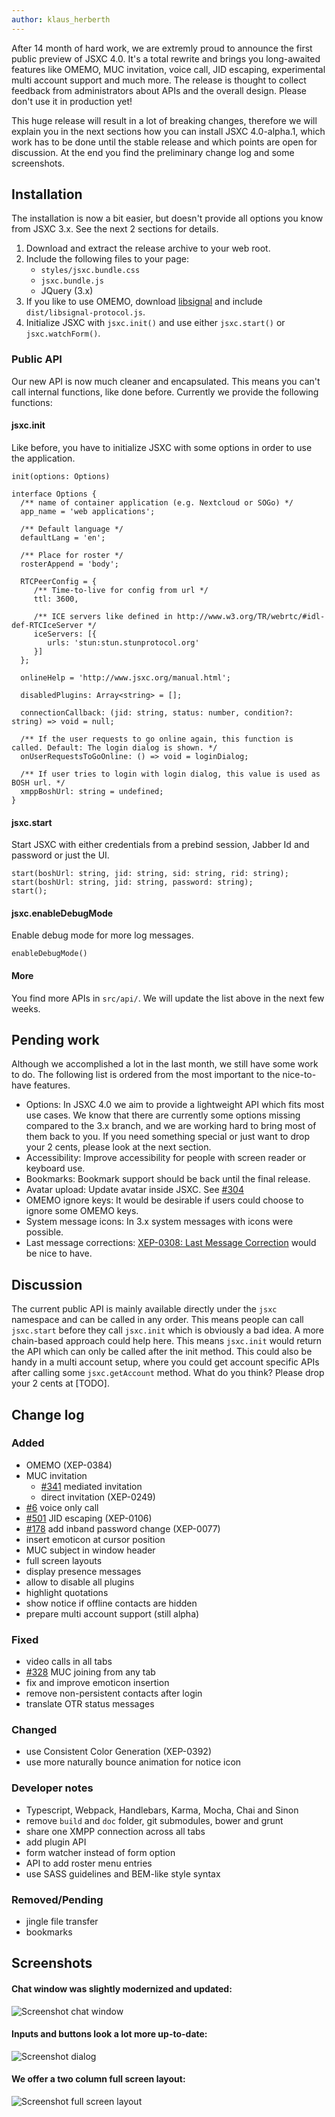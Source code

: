 ```yaml
---
author: klaus_herberth
---
```


After 14 month of hard work, we are extremly proud to announce the first public preview of JSXC 4.0. It's a total rewrite and brings
you long-awaited features like OMEMO, MUC invitation, voice call, JID escaping, experimental multi account support
and much more. The release is thought to collect feedback from administrators about APIs and the overall design. Please don't
use it in production yet!

This huge release will result in a lot of breaking changes, therefore we will explain you in the next sections how you can
install JSXC 4.0-alpha.1, which work has to be done until the stable release and which points are open for discussion. At the
end you find the preliminary change log and some screenshots.

## Installation
The installation is now a bit easier, but doesn't provide all options you know from JSXC 3.x. See the next 2 sections for details.

1. Download and extract the release archive to your web root.
2. Include the following files to your page:
   - `styles/jsxc.bundle.css`
   - `jsxc.bundle.js`
   - JQuery (3.x)
3. If you like to use OMEMO, download [libsignal] and include `dist/libsignal-protocol.js`.
4. Initialize JSXC with `jsxc.init()` and use either `jsxc.start()` or `jsxc.watchForm()`.

### Public API
Our new API is now much cleaner and encapsulated. This means you can't call internal functions, like done before. Currently
we provide the following functions:

#### jsxc.init
Like before, you have to initialize JSXC with some options in order to use the application.

```
init(options: Options)

interface Options {
  /** name of container application (e.g. Nextcloud or SOGo) */
  app_name = 'web applications';

  /** Default language */
  defaultLang = 'en';

  /** Place for roster */
  rosterAppend = 'body';

  RTCPeerConfig = {
     /** Time-to-live for config from url */
     ttl: 3600,

     /** ICE servers like defined in http://www.w3.org/TR/webrtc/#idl-def-RTCIceServer */
     iceServers: [{
        urls: 'stun:stun.stunprotocol.org'
     }]
  };

  onlineHelp = 'http://www.jsxc.org/manual.html';

  disabledPlugins: Array<string> = [];

  connectionCallback: (jid: string, status: number, condition?: string) => void = null;

  /** If the user requests to go online again, this function is called. Default: The login dialog is shown. */
  onUserRequestsToGoOnline: () => void = loginDialog;

  /** If user tries to login with login dialog, this value is used as BOSH url. */
  xmppBoshUrl: string = undefined;
}
```

#### jsxc.start
Start JSXC with either credentials from a prebind session, Jabber Id and password or just the UI.

```
start(boshUrl: string, jid: string, sid: string, rid: string);
start(boshUrl: string, jid: string, password: string);
start();
```

#### jsxc.enableDebugMode
Enable debug mode for more log messages.

```
enableDebugMode()
```

#### More
You find more APIs in `src/api/`. We will update the list above in the next few weeks.

## Pending work
Although we accomplished a lot in the last month, we still have some work to do. The following list is ordered from the most important to the nice-to-have features.

- Options: In JSXC 4.0 we aim to provide a lightweight API which fits most use cases. We know that there are currently some options missing compared to the 3.x branch, and we are working hard to bring most of them back to you. If you need something special or just want to drop your 2 cents, please look at the next section.
- Accessibility: Improve accessibility for people with screen reader or keyboard use.
- Bookmarks: Bookmark support should be back until the final release.
- Avatar upload: Update avatar inside JSXC. See [#304](https://github.com/jsxc/jsxc/issues/304)
- OMEMO ignore keys: It would be desirable if users could choose to ignore some OMEMO keys.
- System message icons: In 3.x system messages with icons were possible.
- Last message corrections: [XEP-0308: Last Message Correction](https://xmpp.org/extensions/xep-0308.html) would be nice to have.

## Discussion
The current public API is mainly available directly under the `jsxc` namespace and can be called in any order. This means people can call `jsxc.start` before they call `jsxc.init` which is obviously a bad idea. A more chain-based approach could help here. This means `jsxc.init` would return the API which can only be called after the init method. This could also be handy in a multi account setup, where you could get account specific APIs after calling some `jsxc.getAccount` method. What do you think? Please drop your 2 cents at [TODO].

## Change log
### Added
- OMEMO (XEP-0384)
- MUC invitation
    - [#341](https://github.com/jsxc/jsxc/issues/341) mediated invitation
    - direct invitation (XEP-0249)
- [#6](https://github.com/jsxc/jsxc/issues/6) voice only call
- [#501](https://github.com/jsxc/jsxc/issues/501) JID escaping (XEP-0106)
- [#178](https://github.com/jsxc/jsxc/issues/178) add inband password change (XEP-0077)
- insert emoticon at cursor position
- MUC subject in window header
- full screen layouts
- display presence messages
- allow to disable all plugins
- highlight quotations
- show notice if offline contacts are hidden
- prepare multi account support (still alpha)

### Fixed
- video calls in all tabs
- [#328](https://github.com/jsxc/jsxc/issues/328) MUC joining from any tab
- fix and improve emoticon insertion
- remove non-persistent contacts after login
- translate OTR status messages

### Changed
- use Consistent Color Generation (XEP-0392)
- use more naturally bounce animation for notice icon

### Developer notes
- Typescript, Webpack, Handlebars, Karma, Mocha, Chai and Sinon
- remove `build` and `doc` folder, git submodules, bower and grunt
- share one XMPP connection across all tabs
- add plugin API
- form watcher instead of form option
- API to add roster menu entries
- use SASS guidelines and BEM-like style syntax

### Removed/Pending
- jingle file transfer
- bookmarks

## Screenshots
#### Chat window was slightly modernized and updated:
![Screenshot chat window]({{site.url}}/assets/v4.0.0/chat-window.png)

#### Inputs and buttons look a lot more up-to-date:
![Screenshot dialog]({{site.url}}/assets/v4.0.0/dialog.png)

#### We offer a two column full screen layout:
![Screenshot full screen layout]({{site.url}}/assets/v4.0.0/fullscreen-two-column.png)


[libsignal]: https://github.com/signalapp/libsignal-protocol-javascript
